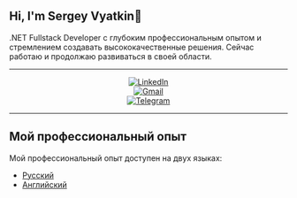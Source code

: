 ## Hi, I'm Sergey Vyatkin👋

.NET Fullstack Developer с глубоким профессиональным опытом и стремлением создавать высококачественные решения. Сейчас работаю и продолжаю развиваться в своей области.

---

<div align="center">

[![LinkedIn](https://img.shields.io/badge/LinkedIn-Connect-blue?style=for-the-badge)](https://www.linkedin.com/in/your-profile-link)  
[![Gmail](https://img.shields.io/badge/Gmail-Email-orange?style=for-the-badge)](mailto:your-email@gmail.com)  
[![Telegram](https://img.shields.io/badge/Telegram-Message-green?style=for-the-badge)](https://t.me/your-telegram-link)

</div>

---

## Мой профессиональный опыт

Мой профессиональный опыт доступен на двух языках:

- [Русский](experience_ru.md)
- [Английский](experience_en.md)
